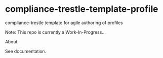 # compliance-trestle-template-profile
compliance-trestle template for agile authoring of profiles

Note: This repo is currently a Work-In-Progress...

About

See documentation.
